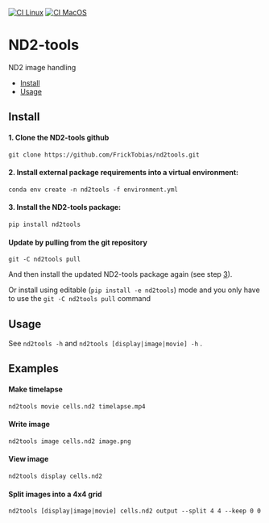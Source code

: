 [![CI Linux](https://github.com/FrickTobias/nd2tools/actions/workflows/ci_linux.yaml/badge.svg?branch=main&event=schedule)](https://github.com/FrickTobias/nd2tools/actions/workflows/ci_linux.yaml) [![CI MacOS](https://github.com/FrickTobias/nd2tools/actions/workflows/ci_macos.yaml/badge.svg?branch=main&event=schedule)](https://github.com/FrickTobias/nd2tools/actions/workflows/ci_macos.yaml)

# ND2-tools

ND2 image handling

- [Install](#install)
- [Usage](#usage)

## Install

#### 1. Clone the ND2-tools github
```
git clone https://github.com/FrickTobias/nd2tools.git 
```

#### 2. Install external package requirements into a virtual environment:
```
conda env create -n nd2tools -f environment.yml 
```

#### 3. Install the ND2-tools package:
```
pip install nd2tools 
```
   
#### Update by pulling from the git repository
```
git -C nd2tools pull
```

And then install the updated ND2-tools package again (see step [3](#3-install-the-nd2-tools-package)). 

Or install using editable (`pip install -e nd2tools`) mode and you only have to use the 
`git -C nd2tools pull` command

   
## Usage 

See `nd2tools -h` and `nd2tools [display|image|movie] -h` .

## Examples

#### Make timelapse
```
nd2tools movie cells.nd2 timelapse.mp4
```

#### Write image
```
nd2tools image cells.nd2 image.png
```

#### View image
```
nd2tools display cells.nd2 
```

#### Split images into a 4x4 grid
```
nd2tools [display|image|movie] cells.nd2 output --split 4 4 --keep 0 0
```